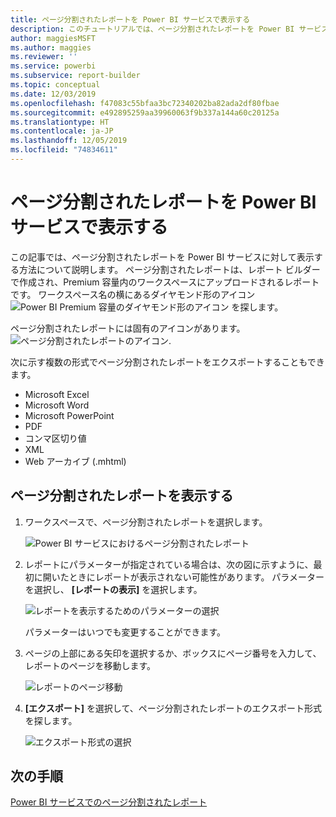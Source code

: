 ```yaml
---
title: ページ分割されたレポートを Power BI サービスで表示する
description: このチュートリアルでは、ページ分割されたレポートを Power BI サービスで表示する方法について説明します。
author: maggiesMSFT
ms.author: maggies
ms.reviewer: ''
ms.service: powerbi
ms.subservice: report-builder
ms.topic: conceptual
ms.date: 12/03/2019
ms.openlocfilehash: f47083c55bfaa3bc72340202ba82ada2df80fbae
ms.sourcegitcommit: e492895259aa39960063f9b337a144a60c20125a
ms.translationtype: HT
ms.contentlocale: ja-JP
ms.lasthandoff: 12/05/2019
ms.locfileid: "74834611"
---
```

# <a name="view-a-paginated-report-in-the-power-bi-service"></a>ページ分割されたレポートを Power BI サービスで表示する

この記事では、ページ分割されたレポートを Power BI サービスに対して表示する方法について説明します。 ページ分割されたレポートは、レポート ビルダーで作成され、Premium 容量内のワークスペースにアップロードされるレポートです。 ワークスペース名の横にあるダイヤモンド形のアイコン ![Power BI Premium 容量のダイヤモンド形のアイコン](media/paginated-reports-view-power-bi-service/premium-diamond.png) を探します。 

ページ分割されたレポートには固有のアイコンがあります。 ![ページ分割されたレポートのアイコン](media/paginated-reports-view-power-bi-service/power-bi-paginated-report-icon.png).

次に示す複数の形式でページ分割されたレポートをエクスポートすることもできます。 

- Microsoft Excel
- Microsoft Word
- Microsoft PowerPoint
- PDF
- コンマ区切り値
- XML
- Web アーカイブ (.mhtml)

## <a name="view-a-paginated-report"></a>ページ分割されたレポートを表示する

1. ワークスペースで、ページ分割されたレポートを選択します。

    ![Power BI サービスにおけるページ分割されたレポート](media/paginated-reports-view-power-bi-service/power-bi-paginated-report-in-service.png)

2. レポートにパラメーターが指定されている場合は、次の図に示すように、最初に開いたときにレポートが表示されない可能性があります。 パラメーターを選択し、 **[レポートの表示]** を選択します。 

     ![レポートを表示するためのパラメーターの選択](media/paginated-reports-view-power-bi-service/power-bi-paginated-select-parameters.png)

    パラメーターはいつでも変更することができます。

1. ページの上部にある矢印を選択するか、ボックスにページ番号を入力して、レポートのページを移動します。
    
   ![レポートのページ移動](media/paginated-reports-view-power-bi-service/power-bi-paginated-page-thru-report.png)

4. **[エクスポート]** を選択して、ページ分割されたレポートのエクスポート形式を探します。

    ![エクスポート形式の選択](media/paginated-reports-view-power-bi-service/power-bi-paginated-export.png)


## <a name="next-steps"></a>次の手順

[Power BI サービスでのページ分割されたレポート](end-user-paginated-report.md)
